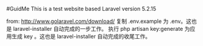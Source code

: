 #GuidMe
This is a test website based Laravel version 5.2.15

from: http://www.golaravel.com/download/
复制 .env.example 为 .env。这也是 laravel-installer 自动完成的一步工作。
执行 php artisan key:generate 为应用生成 key 。这也是 laravel-installer 自动完成的收尾工作。
